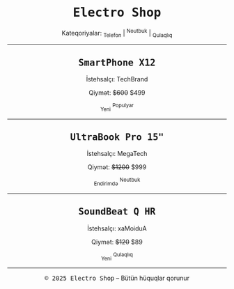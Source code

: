<!DOCTYPE html>
<html lang="az">
<head>
<meta charset="UTF-8">
<title>Electro Shop</title>
</head>
<body>

<center>
    <h1><tt>Electro Shop</tt></h1>
    <p><nobr>Kateqoriyalar: <sub>Telefon</sub> | <sup>Noutbuk</sup> | <sub>Qulaqlıq</sub></nobr></p>
</center>

<hr>

<center>
    <h2><tt>SmartPhone X12</tt></h2>
    <p>İstehsalçı: <bdo dir="ltr">TechBrand</bdo></p>
    <p>Qiymət: <strike>$600</strike> $499</p>
    <p><sub>Yeni</sub> <sup>Populyar</sup></p>
</center>

<hr>

<center>
    <h2><tt>UltraBook Pro 15"</tt></h2>
    <p>İstehsalçı: <bdo dir="ltr">MegaTech</bdo></p>
    <p>Qiymət: <strike>$1200</strike> $999</p>
    <p><sub>Endirimdə</sub> <sup>Noutbuk</sup></p>
</center>

<hr>

<center>
    <h2><tt>SoundBeat Q HR</tt></h2>
    <p>İstehsalçı: <bdo dir="rtl">AudioMax</bdo></p>
    <p>Qiymət: <strike>$120</strike> $89</p>
    <p><sub>Yeni</sub> <sup>Qulaqlıq</sup></p>
</center>

<hr>

<center>
    <footer>
        <tt>&copy; 2025 Electro Shop</tt> – <nobr>Bütün hüquqlar qorunur</nobr>
    </footer>
</center>

</body>
</html>
